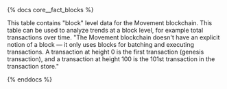 {% docs core__fact_blocks %}

This table contains "block" level data for the Movement blockchain. This table can be used to analyze trends at a block level, for example total transactions over time.
"The Movement blockchain doesn't have an explicit notion of a block — it only uses blocks for batching and executing transactions.
A transaction at height 0 is the first transaction (genesis transaction), and a transaction at height 100 is the 101st transaction in the transaction store."


{% enddocs %}
